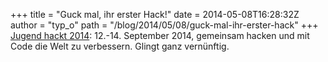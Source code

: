 +++
title = "Guck mal, ihr erster Hack!"
date = 2014-05-08T16:28:32Z
author = "typ_o"
path = "/blog/2014/05/08/guck-mal-ihr-erster-hack"
+++
[Jugend hackt 2014](https://jugendhackt.de/): 12.-14. September 2014,
gemeinsam hacken und mit Code die Welt zu verbessern. Glingt ganz
vernünftig.
